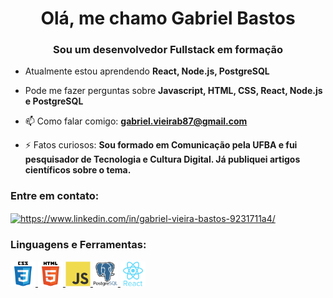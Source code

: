 <h1 align="center">Olá, me chamo Gabriel Bastos</h1>
<h3 align="center">Sou um desenvolvedor Fullstack em formação</h3>

- Atualmente estou aprendendo **React, Node.js, PostgreSQL**

- Pode me fazer perguntas sobre **Javascript, HTML, CSS, React, Node.js e PostgreSQL**

- 📫 Como falar comigo: **gabriel.vieirab87@gmail.com**

- ⚡ Fatos curiosos: **Sou formado em Comunicação pela UFBA e fui pesquisador de Tecnologia e Cultura Digital. Já publiquei artigos científicos sobre o tema.**

<h3 align="left">Entre em contato:</h3>
<p align="left">
<a href="https://linkedin.com/in/https://www.linkedin.com/in/gabriel-vieira-bastos-9231711a4/" target="blank"><img align="center" src="https://raw.githubusercontent.com/rahuldkjain/github-profile-readme-generator/master/src/images/icons/Social/linked-in-alt.svg" alt="https://www.linkedin.com/in/gabriel-vieira-bastos-9231711a4/" height="30" width="40" /></a>
</p>

<h3 align="left">Linguagens e Ferramentas:</h3>
<p align="left"> <a href="https://www.w3schools.com/css/" target="_blank" rel="noreferrer"> <img src="https://raw.githubusercontent.com/devicons/devicon/master/icons/css3/css3-original-wordmark.svg" alt="css3" width="40" height="40"/> </a> <a href="https://www.w3.org/html/" target="_blank" rel="noreferrer"> <img src="https://raw.githubusercontent.com/devicons/devicon/master/icons/html5/html5-original-wordmark.svg" alt="html5" width="40" height="40"/> </a> <a href="https://developer.mozilla.org/en-US/docs/Web/JavaScript" target="_blank" rel="noreferrer"> <img src="https://raw.githubusercontent.com/devicons/devicon/master/icons/javascript/javascript-original.svg" alt="javascript" width="40" height="40"/> </a> <a href="https://www.postgresql.org" target="_blank" rel="noreferrer"> <img src="https://raw.githubusercontent.com/devicons/devicon/master/icons/postgresql/postgresql-original-wordmark.svg" alt="postgresql" width="40" height="40"/> </a> <a href="https://reactjs.org/" target="_blank" rel="noreferrer"> <img src="https://raw.githubusercontent.com/devicons/devicon/master/icons/react/react-original-wordmark.svg" alt="react" width="40" height="40"/> </a> </p>
